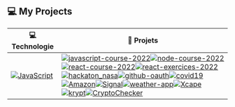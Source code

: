 ## :computer: My Projects

<!-- START OF PROFILE STACK, DO NOT REMOVE -->
|:computer: **Technologie**|:rocket: **Projets**              |
|-----------------|-----------------------------|
|[![JavaScript](https://img.shields.io/static/v1?label=&message=JavaScript&color=F18E33&logo=javascript&logoColor=FFFFFF)](https://developer.mozilla.org/en-US/docs/Web/JavaScript)|[![javascript-course-2022](https://img.shields.io/static/v1?label=javascript-course-2022&message=%20&color=000605&logo=github&logoColor=white&labelColor=000605)](https://github.com/ohayon-alexandre/javascript-course-2022)[![node-course-2022](https://img.shields.io/static/v1?label=node-course-2022&message=%20&color=000605&logo=github&logoColor=white&labelColor=000605)](https://github.com/ohayon-alexandre/node-course-2022)[![react-course-2022](https://img.shields.io/static/v1?label=react-course-2022&message=%20&color=000605&logo=github&logoColor=white&labelColor=000605)](https://github.com/ohayon-alexandre/react-course-2022)[![react-exercices-2022](https://img.shields.io/static/v1?label=react-exercices-2022&message=%20&color=000605&logo=github&logoColor=white&labelColor=000605)](https://github.com/ohayon-alexandre/react-exercices-2022)[![hackaton_nasa](https://img.shields.io/static/v1?label=hackaton_nasa&message=%20&color=000605&logo=github&logoColor=white&labelColor=000605)](https://github.com/ohayon-alexandre/hackaton_nasa)[![github-oauth](https://img.shields.io/static/v1?label=github-oauth&message=%20&color=000605&logo=github&logoColor=white&labelColor=000605)](https://github.com/ohayon-alexandre/github-oauth)[![covid19](https://img.shields.io/static/v1?label=covid19&message=%20&color=000605&logo=github&logoColor=white&labelColor=000605)](https://github.com/ohayon-alexandre/covid19)[![Amazon](https://img.shields.io/static/v1?label=Amazon&message=%20&color=000605&logo=github&logoColor=white&labelColor=000605)](https://github.com/ohayon-alexandre/Amazon)[![Signal](https://img.shields.io/static/v1?label=Signal&message=%20&color=000605&logo=github&logoColor=white&labelColor=000605)](https://github.com/ohayon-alexandre/Signal)[![weather-app](https://img.shields.io/static/v1?label=weather-app&message=%20&color=000605&logo=github&logoColor=white&labelColor=000605)](https://github.com/ohayon-alexandre/weather-app)[![Xcape](https://img.shields.io/static/v1?label=Xcape&message=%20&color=000605&logo=github&logoColor=white&labelColor=000605)](https://github.com/ohayon-alexandre/Xcape)[![krypt](https://img.shields.io/static/v1?label=krypt&message=%20&color=000605&logo=github&logoColor=white&labelColor=000605)](https://github.com/ohayon-alexandre/krypt)[![CryptoChecker](https://img.shields.io/static/v1?label=CryptoChecker&message=%20&color=000605&logo=github&logoColor=white&labelColor=000605)](https://github.com/ohayon-alexandre/CryptoChecker)
<!-- END OF PROFILE STACK, DO NOT REMOVE -->
